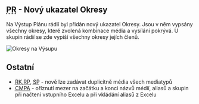 ﻿---
categories: [fenix]
layout: fenix
---
## <abbr title="Plán rádií">PR</abbr> - Nový ukazatel Okresy
Na Výstup Plánu rádií byl přidán nový ukazatel Okresy. Jsou v něm vypsány všechny okresy, které zvolená kombinace média a vysílání pokrývá. U skupin rádií se zde vypíší všechny okresy jejích členů. 

![Okresy na Výsupu]({{site.url}}/data/okresynavystupu.PNG "Okresy na Výsupu")

## Ostatní
<ul>
<li><abbr title="Reachové křivky">RK</abbr>,<abbr title="Reachové plochy">RP</abbr>, <abbr title="Strategický plán">SP</abbr> - nově lze zadávat duplicitně média všech mediatypů</li>
<li><abbr title="Crossmediální postanalýza">CMPA</abbr> - oříznutí mezer na začátku a konci názvů médií, aliasů a skupin při načtení vstupního Excelu a při vkládání aliasů z Excelu</li>
</ul>